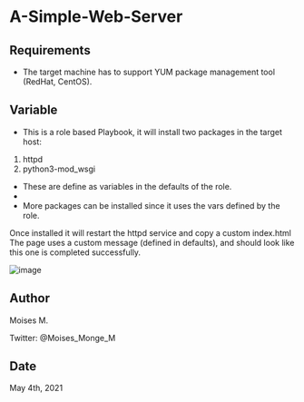 # A-Simple-Web-Server

## Requirements
- The target machine has to support YUM package management tool (RedHat, CentOS).

## Variable
- This is a role based Playbook, it will install two packages in the target host:
1. httpd
2. python3-mod_wsgi
- These are define as variables in the defaults of the role.
- 
- More packages can be installed since it uses the vars defined by the role.

Once installed it will restart the httpd service and copy a custom index.html
The page uses a custom message (defined in defaults), and should look like this one is completed successfully.


![image](https://user-images.githubusercontent.com/14948712/117051383-b7672800-acd3-11eb-9154-13725a6dd47b.png)


## Author 
Moises M.

Twitter: @Moises_Monge_M

## Date
May 4th, 2021
